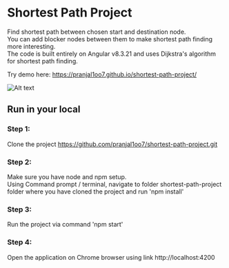 # Shortest Path Project

Find shortest path between chosen start and destination node. <br>
You can add blocker nodes between them to make shortest path finding more interesting. <br>
The code is built entirely on Angular v8.3.21 and uses Dijkstra's algorithm for shortest path finding.<br>

Try demo here: https://pranjal1oo7.github.io/shortest-path-project/

![Alt text](/demo.gif?raw=true "Preview")

## Run in your local
### Step 1: 
Clone the project
https://github.com/pranjal1oo7/shortest-path-project.git

### Step 2: 
Make sure you have node and npm setup. <br>
Using Command prompt / terminal, navigate to folder shortest-path-project folder where you have cloned the project and run 'npm install'

### Step 3: 
Run the project via command 'npm start'

### Step 4: 
Open the application on Chrome browser using link http://localhost:4200

